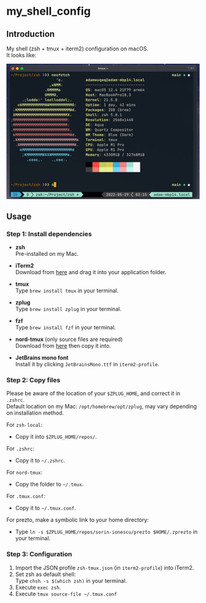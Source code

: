 # my_shell_config

## Introduction
My shell (zsh + tmux + iterm2) configuration on macOS.  
It looks like:   
<p align="center">
  <img src="screenshot/screenshot_mac.png" width="600"/>
</p>

## Usage
### Step 1: Install dependencies
- **zsh**  
  Pre-installed on my Mac.

- **iTerm2**  
  Download from [here](https://iterm2.com/) and drag it into your application folder.

- **tmux**  
  Type `brew install tmux` in your terminal.

- **zplug**  
  Type `brew install zplug` in your terminal.

- **fzf**  
  Type `brew install fzf` in your terminal.

- **nord-tmux** (only source files are required)  
  Download from [here](https://github.com/arcticicestudio/nord-tmux`) then copy it into.

- **JetBrains mono font**  
  Install it by clicking `JetBrainsMono.ttf` in `iterm2-profile`.

### Step 2: Copy files
Please be aware of the location of your `$ZPLUG_HOME`, and correct it in `.zshrc`.  
Default location on my Mac: `/opt/homebrew/opt/zplug`, may vary depending on installation method.  

For `zsh-local`:  
- Copy it into `$ZPLUG_HOME/repos/`.  

For `.zshrc`:  
- Copy it to `~/.zshrc`.  

For `nord-tmux`:  
- Copy the folder to `~/.tmux`.  

For `.tmux.conf`:  
- Copy it to `~/.tmux.conf`.  

For prezto, make a symbolic link to your home directory:  
- Type `ln -s $ZPLUG_HOME/repos/sorin-ionescu/prezto $HOME/.zprezto` in your terminal.  

### Step 3: Configuration
1. Import the JSON profile `zsh-tmux.json` (in `iterm2-profile`) into iTerm2.
2. Set zsh as default shell:  
   Type `chsh -s $(which zsh)` in your terminal.
3. Execute `exec zsh`.
4. Execute `tmux source-file ~/.tmux.conf`

